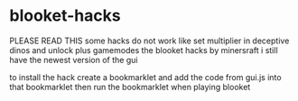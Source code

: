 # blooket-hacks
PLEASE READ THIS some hacks do not work like set multiplier in deceptive dinos and unlock plus gamemodes
the blooket hacks by minersraft i still have the newest version of the gui

to install the hack create a bookmarklet and add the code from gui.js into that bookmarklet then run the bookmarklet when playing blooket
